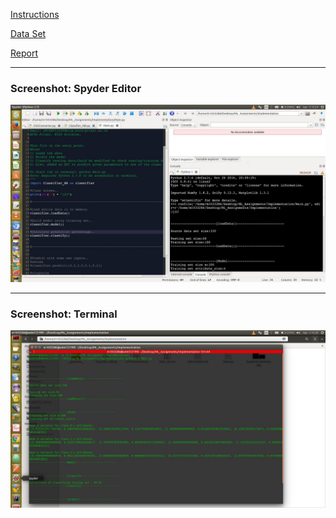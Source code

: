 

[Instructions](Classification_NaiveBayes_IrisDataSet/Instructions.txt)

[Data Set](Classification_NaiveBayes_IrisDataSet/Implementation/data_set.txt)

[Report](Classification_NaiveBayes_IrisDataSet/Report.pdf)

------
### Screenshot: Spyder Editor

<img src="Classification_NaiveBayes_IrisDataSet/Implementation/SpyderScreenshot.jpg"/>

------
### Screenshot: Terminal

<img src="Classification_NaiveBayes_IrisDataSet/Implementation/TerminalScreenshot.jpg"/>
